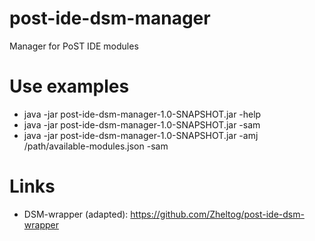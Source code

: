 # post-ide-dsm-manager
Manager for PoST IDE modules
 
# Use examples

- java -jar post-ide-dsm-manager-1.0-SNAPSHOT.jar -help
- java -jar post-ide-dsm-manager-1.0-SNAPSHOT.jar -sam
- java -jar post-ide-dsm-manager-1.0-SNAPSHOT.jar -amj /path/available-modules.json -sam

# Links

- DSM-wrapper (adapted): https://github.com/Zheltog/post-ide-dsm-wrapper
